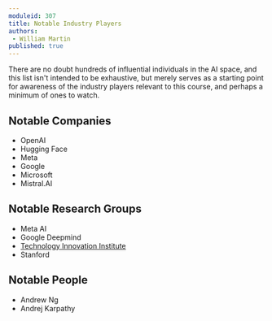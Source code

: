 ```yaml
---
moduleid: 307
title: Notable Industry Players
authors:
 - William Martin
published: true
---
```


There are no doubt hundreds of influential individuals in the AI space, and this list isn't
intended to be exhaustive, but merely serves as a starting point for awareness of the
industry players relevant to this course, and perhaps a minimum of ones to watch.


## Notable Companies

- OpenAI
- Hugging Face
- Meta
- Google
- Microsoft
- Mistral.AI

## Notable Research Groups

- Meta AI
- Google Deepmind
- [Technology Innovation Institute](https://www.tii.ae/)
- Stanford

## Notable People

- Andrew Ng
- Andrej Karpathy

